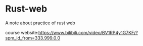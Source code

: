 # Rust-web
A note about  practice of  rust web

course website:https://www.bilibili.com/video/BV1RP4y1G7KF/?spm_id_from=333.999.0.0
